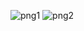 ![png1](https://github.com/Drxy0/WPF-CMS/assets/87530056/95db6afb-bf6e-4444-b745-47630fb11766)
![png2](https://github.com/Drxy0/WPF-CMS/assets/87530056/1370a9e2-b36a-42af-9f11-ce9f882eeb5f)

